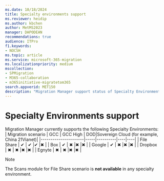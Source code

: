 ```yaml
---
ms.date: 10/18/2024
title: Specialty environments support
ms.reviewer: heidip
ms.author: kbchen
author: MetMS2023
manager: DAPODEAN
recommendations: true
audience: ITPro
f1.keywords:
- NOCSH
ms.topic: article
ms.service: microsoft-365-migration
ms.localizationpriority: medium
mscollection:
- SPMigration
- M365-collaboration
- m365initiative-migratetom365
search.appverid: MET150
description: "Migration Manager support status of Specialty Environments such as GCC, GCC High and DoD."
---
```


# Specialty Environments support
Migration Manager currently supports the following Specialty Environments:
| Migration scenario   | GCC | GCC High | DOD|Sovereign Cloud (for example, China 21Vianet)|
|----------------------|-----|----------|----|----|
| File Share           | ✔   | ✔        |✔   |✖   |
| Box                  | ✔   | ✖        |✖   |✖   |
| Google               | ✔   | ✖        |✖   |✖   |
| Dropbox              | ✖   | ✖        |✖   |✖   |
| Egnyte               | ✖   | ✖        |✖   |✖   |

>[!NOTE]
> The Scans module for File Share scenario is **not available** in any specialty environment.
